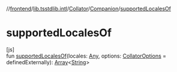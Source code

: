 //[frontend](../../../../index.md)/[lib.tsstdlib.intl](../../index.md)/[Collator](../index.md)/[Companion](index.md)/[supportedLocalesOf](supported-locales-of.md)

# supportedLocalesOf

[js]\
fun [supportedLocalesOf](supported-locales-of.md)(locales: [Any](https://kotlinlang.org/api/latest/jvm/stdlib/kotlin/-any/index.html), options: [CollatorOptions](../../-collator-options/index.md) = definedExternally): [Array](https://kotlinlang.org/api/latest/jvm/stdlib/kotlin/-array/index.html)&lt;[String](https://kotlinlang.org/api/latest/jvm/stdlib/kotlin/-string/index.html)&gt;
